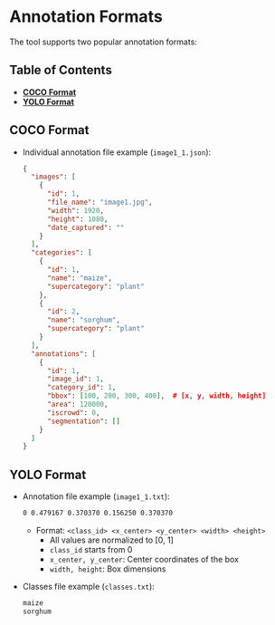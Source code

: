 # **Annotation Formats**

The tool supports two popular annotation formats:

## Table of Contents
- [**COCO Format**](#coco-format)
- [**YOLO Format**](#yolo-format)

## COCO Format

- Individual annotation file example (`image1_1.json`):
  ```json
  {
    "images": [
      {
        "id": 1,
        "file_name": "image1.jpg",
        "width": 1920,
        "height": 1080,
        "date_captured": ""
      }
    ],
    "categories": [
      {
        "id": 1,
        "name": "maize",
        "supercategory": "plant"
      },
      {
        "id": 2,
        "name": "sorghum",
        "supercategory": "plant"
      }
    ],
    "annotations": [
      {
        "id": 1,
        "image_id": 1,
        "category_id": 1,
        "bbox": [100, 200, 300, 400],  # [x, y, width, height]
        "area": 120000,
        "iscrowd": 0,
        "segmentation": []
      }
    ]
  }
  ```

## YOLO Format

- Annotation file example (`image1_1.txt`):
  ```txt
  0 0.479167 0.370370 0.156250 0.370370
  ```
  - Format: `<class_id> <x_center> <y_center> <width> <height>`
    - All values are normalized to [0, 1]
    - `class_id` starts from 0
    - `x_center, y_center`: Center coordinates of the box
    - `width, height`: Box dimensions

- Classes file example (`classes.txt`):
  ```txt
  maize
  sorghum
  ```
